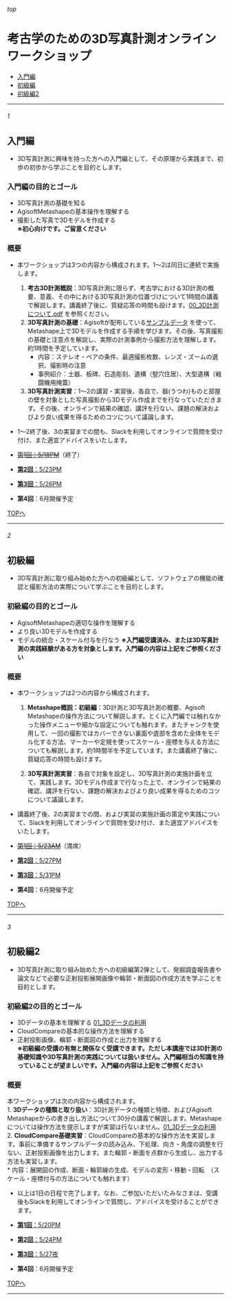 ###### top  
# 考古学のための3D写真計測オンラインワークショップ

* [入門編](#1)  
* [初級編](#2)  
* [初級編2](#3)  

---
###### 1
## 入門編  
* 3D写真計測に興味を持った方への入門編として、その原理から実践まで、初歩の初歩から学ぶことを目的とします。

### 入門編の目的とゴール
* 3D写真計測の基礎を知る  
* AgisoftMetashapeの基本操作を理解する  
* 撮影した写真で3Dモデルを作成する  
**※初心向けです。ご留意ください**  

### 概要
* 本ワークショップは3つの内容から構成されます。1～2は同日に連続で実施します。  
    1. **考古3D計測概説**：3D写真計測に限らず、考古学における3D計測の概要、意義、その中における3D写真計測の位置づけについて1時間の講義で解説します。講義終了後に、質疑応答の時間も設けます。[00_3D計測について.pdf](https://github.com/kotdijian/arch3dphotogrammetry/blob/master/00_3D%E8%A8%88%E6%B8%AC%E3%81%AB%E3%81%A4%E3%81%84%E3%81%A6.pdf) を参照ください。  
    2. **3D写真計測の基礎**：Agisoftが配布している[サンプルデータ](https://www.agisoft.com/downloads/sample-data/) を使って、Metashape上で3Dモデルを作成する手順を学びます。その後、写真撮影の基礎と注意点を解説し、実際の計測事例から撮影方法を理解します。約1時間を予定しています。  
        * 内容：ステレオ・ペアの条件、最適撮影枚数、レンズ・ズームの選択、撮影時の注意  
        * 事例紹介：土器、板碑、石造彫刻、遺構（竪穴住居）、大型遺構（戦闘機用掩蓋）  
    3. **3D写真計測実習**：1～2の講習・実習後、各自で、器(うつわ)ものと部屋の壁を対象とした写真撮影から3Dモデル作成までを行なっていただきます。その後、オンラインで結果の確認、講評を行ない、課題の解決およびより良い成果を得るためのコツについて議論します。  
* 1～2終了後、3の実習までの間も、Slackを利用してオンラインで質問を受け付け、また適宜アドバイスをいたします。  

* ~~[第1回：5/18PM](https://peatix.com/event/1488392/view)~~（終了）  
* [**第2回**：5/23PM](https://peatix.com/event/1488395/view)  
* [**第3回**：5/26PM](https://peatix.com/event/1488396/view)  
* **第4回**：6月開催予定  

[TOPへ](#top)  

---
###### 2
## 初級編  
* 3D写真計測に取り組み始めた方への初級編として、ソフトウェアの機能の確認と撮影方法の実際について学ぶことを目的とします。  

### 初級編の目的とゴール  
* AgisoftMetashapeの適切な操作を理解する
* より良い3Dモデルを作成する
* モデルの統合・スケール付与を行なう
**※入門編受講済み、または3D写真計測の実践経験がある方を対象とします。入門編の内容は上記をご参照ください**  

### 概要  
* 本ワークショップは2つの内容から構成されます。  
    1. **Metashape概説：初級編**：3D計測と3D写真計測の概要、Agisoft Metashapeの操作方法について解説します。とくに入門編では触れなかった操作メニューや細かな設定についても触れます。またチャンクを使用して、一回の撮影ではカバーできない裏面や底部を含めた全体をモデル化する方法、マーカーや定規を使ってスケール・座標を与える方法についても解説します。約1時間半を予定しています。また講義終了後に、質疑応答の時間も設けます。  

    2. **3D写真計測実習**：各自で対象を設定し、3D写真計測の実施計画を立て、実践します。3Dモデル作成まで行なった上で、オンラインで結果の確認、講評を行ない、課題の解決およびより良い成果を得るためのコツについて議論します。  
* 講義終了後、2の実習までの間、および実習の実施計画の策定や実践について、Slackを利用してオンラインで質問を受け付け、また適宜アドバイスをいたします。  

* ~~[第1回：5/23AM](https://peatix.com/event/1488643/view)~~（満席）  
* [**第2回**：5/27PM](https://peatix.com/event/1488872/view)  
* [**第3回**：5/31PM](https://peatix.com/event/1488990/view)  
* **第4回**：6月開催予定  

[TOPへ](#top)  

---
###### 3
## 初級編2
* 3D写真計測に取り組み始めた方への初級編第2弾として、発掘調査報告書や論文などで必要な正射投影展開画像や輪郭・断面図の作成方法を学ぶことを目的とします。  

### 初級編2の目的とゴール  
* 3Dデータの基本を理解する [01_3Dデータの利用](https://github.com/kotdijian/arch3dphotogrammetry/blob/master/01_3D%E3%83%87%E3%83%BC%E3%82%BF%E3%81%AE%E5%88%A9%E7%94%A8.pdf)  
* CloudCompareの基本的な操作方法を理解する  
* 正射投影画像、輪郭・断面図の作成と出力を理解する  
**※初級編の受講の有無と関係なく受講できます。ただし本講座では3D計測の基礎知識や3D写真計測の実践については扱いません。入門編相当の知識を持っていることが望ましいです。入門編の内容は上記をご参照ください**

### 概要  
本ワークショップは次の内容から構成されます。  \
    1. **3Dデータの種類と取り扱い**：3D計測データの種類と特徴、およびAgisoft Metashapeからの書き出し方法について30分の講義で解説します。Metashapeについては操作方法を提示しますが実習は行ないません。[01_3Dデータの利用](https://github.com/kotdijian/arch3dphotogrammetry/blob/master/01_3D%E3%83%87%E3%83%BC%E3%82%BF%E3%81%AE%E5%88%A9%E7%94%A8.pdf)  
    2. **CloudCompare基礎実習**：CloudCompareの基本的な操作方法を実習します。事前に準備するサンプルデータの読み込み、下処理、向き・角度の調整を行ない、正射投影画像を出力します。また輪郭・断面を点群から生成し、出力する方法も実習します。  
        * 内容：展開図の作成、断面・輪郭線の生成、モデルの変形・移動・回転　（スケール・座標付与の方法についても触れます）  
        
* 以上は1日の日程で完了します。なお、ご参加いただいたみなさまは、受講後もSlackを利用してオンラインで質問し、アドバイスを受けることができます。  

* [**第1回**：5/20PM](https://peatix.com/event/1488926/view)  
* [**第2回**：5/24PM](https://peatix.com/event/1488974/view)  
* [**第3回**：5/27夜](https://peatix.com/event/1488977/view)  
* **第4回**：6月開催予定  

[TOPへ](#top)  

---
